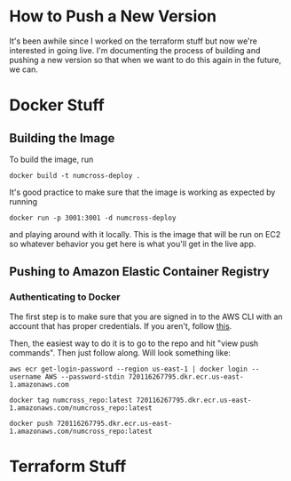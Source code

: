 # How to Push a New Version

It's been awhile since I worked on the terraform stuff but now we're interested in going live. I'm documenting the process of building and pushing a new version so that when we want to do this again in the future, we can.

# Docker Stuff

## Building the Image

To build the image, run

```
docker build -t numcross-deploy .
```

It's good practice to make sure that the image is working as expected by running

```
docker run -p 3001:3001 -d numcross-deploy
```

and playing around with it locally. This is the image that will be run on EC2 so whatever behavior you get here is what you'll get in the live app.

## Pushing to Amazon Elastic Container Registry

### Authenticating to Docker

The first step is to make sure that you are signed in to the AWS CLI with an account that has proper credentials. If you aren't, follow [this](https://docs.aws.amazon.com/powershell/latest/userguide/pstools-appendix-sign-up.html).

Then, the easiest way to do it is to go to the repo and hit "view push commands". Then just follow along. Will look something like:

```
aws ecr get-login-password --region us-east-1 | docker login --username AWS --password-stdin 720116267795.dkr.ecr.us-east-1.amazonaws.com
```

```
docker tag numcross_repo:latest 720116267795.dkr.ecr.us-east-1.amazonaws.com/numcross_repo:latest
```

```
docker push 720116267795.dkr.ecr.us-east-1.amazonaws.com/numcross_repo:latest
```

# Terraform Stuff
